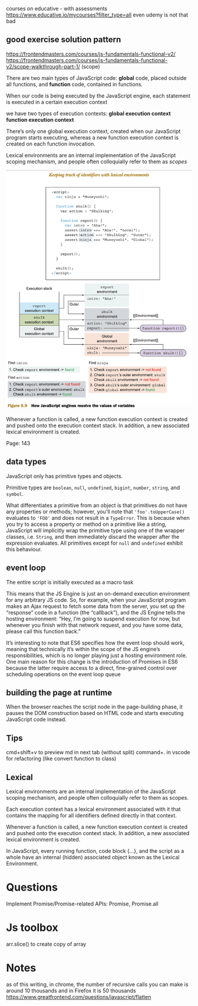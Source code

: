courses on educative - with assessments
https://www.educative.io/mycourses?filter_type=all
even udemy is not that bad

## good exercise solution pattern

https://frontendmasters.com/courses/js-fundamentals-functional-v2/
https://frontendmasters.com/courses/js-fundamentals-functional-v2/scope-walkthrough-part-1/ (scope)

There are two main types of JavaScript code:
**global** code, placed outside all functions, and
**function** code, contained in functions.

When our code is being executed by the JavaScript engine, each statement is executed in a certain execution context

we have two types of execution contexts:
**global execution context**
**function execution context**

There’s only one global execution context, created when our JavaScript program starts executing,
whereas a new function execution context is created on each function invocation.

Lexical environments are an internal implementation of the JavaScript scoping mechanism, and people often colloquially refer to them as _scopes_

![Lexical Environment](lexical.png)

Whenever a function is called, a new function execution context is created and pushed onto the execution context stack. In addition, a new associated lexical environment is created.

Page: 143

## data types

JavaScript only has primitive types and objects.

Primitive types are `boolean`, `null`, `undefined`, `bigint`, `number`, `string`, and `symbol`.

What differentiates a primitive from an object is that primitives do not have any properties or methods; however, you'll note that `'foo'.toUpperCase()` evaluates to `'FOO'` and does not result in a `TypeError`. This is because when you try to access a property or method on a primitive like a string, JavaScript will implicitly wrap the primitive type using one of the wrapper classes, i.e. `String`, and then immediately discard the wrapper after the expression evaluates. All primitives except for `null` and `undefined` exhibit this behaviour.

## event loop

The entire script is initially executed as a macro task

This means that the JS Engine is just an on-demand execution environment for any arbitrary JS code.
So, for example, when your JavaScript program makes an Ajax request to fetch some data from the server, you set up the “response” code in a function (the “callback”), and the JS Engine tells the hosting environment:
“Hey, I’m going to suspend execution for now, but whenever you finish with that network request, and you have some data, please call this function back.”

It’s interesting to note that ES6 specifies how the event loop should work, meaning that technically it’s within the scope of the JS engine’s responsibilities, which is no longer playing just a hosting environment role. One main reason for this change is the introduction of Promises in ES6 because the latter require access to a direct, fine-grained control over scheduling operations on the event loop queue

## building the page at runtime

When the browser reaches the script node in the page-building phase, it pauses the DOM construction based on HTML code and starts executing JavaScript code instead.

## Tips

cmd+shift+v to preview md in next tab (without split)
command+. in vscode for refactoring (like convert function to class)

## Lexical

Lexical environments are an internal implementation of the JavaScript scoping mechanism, and people often colloquially refer to them as scopes.

Each execution context has a lexical environment associated with it that contains the mapping for all identifiers defined directly in that context.

Whenever a function is called, a new function execution context is created and pushed onto the execution context stack. In addition, a new associated lexical environment is created.

In JavaScript, every running function, code block {...}, and the script as a whole have an internal (hidden) associated object known as the Lexical Environment.

# Questions

Implement Promise/Promise-related APIs: Promise, Promise.all

# Js toolbox

arr.slice() to create copy of array

# Notes

as of this writing, in chrome, the number of recursive calls you can make is around 10 thousands and in Firefox it is 50 thousands
https://www.greatfrontend.com/questions/javascript/flatten
